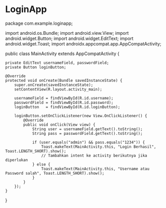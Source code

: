 # LoginApp
package com.example.loginapp;

import android.os.Bundle;
import android.view.View;
import android.widget.Button;
import android.widget.EditText;
import android.widget.Toast;
import androidx.appcompat.app.AppCompatActivity;

public class MainActivity extends AppCompatActivity {

    private EditText usernameField, passwordField;
    private Button loginButton;

    @Override
    protected void onCreate(Bundle savedInstanceState) {
        super.onCreate(savedInstanceState);
        setContentView(R.layout.activity_main);

        usernameField = findViewById(R.id.username);
        passwordField = findViewById(R.id.password);
        loginButton   = findViewById(R.id.loginButton);

        loginButton.setOnClickListener(new View.OnClickListener() {
            @Override
            public void onClick(View view) {
                String user = usernameField.getText().toString();
                String pass = passwordField.getText().toString();

                if (user.equals("admin") && pass.equals("1234")) {
                    Toast.makeText(MainActivity.this, "Login Berhasil", Toast.LENGTH_SHORT).show();
                    // Tambahkan intent ke activity berikutnya jika diperlukan
                } else {
                    Toast.makeText(MainActivity.this, "Username atau Password salah", Toast.LENGTH_SHORT).show();
                }
            }
        });
    }
}
